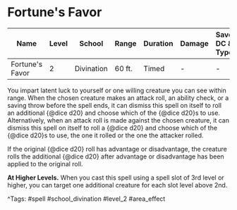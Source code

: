 # Fortune's Favor

| Name | Level | School | Range | Duration | Damage | Save DC & Type |
|------|-------|--------|-------|----------|--------|----------------|
| Fortune's Favor | 2 | Divination | 60 ft. | Timed | - | - |

You impart latent luck to yourself or one willing creature you can see within range. When the chosen creature makes an attack roll, an ability check, or a saving throw before the spell ends, it can dismiss this spell on itself to roll an additional {@dice d20} and choose which of the {@dice d20}s to use. Alternatively, when an attack roll is made against the chosen creature, it can dismiss this spell on itself to roll a {@dice d20} and choose which of the {@dice d20}s to use, the one it rolled or the one the attacker rolled.

If the original {@dice d20} roll has advantage or disadvantage, the creature rolls the additional {@dice d20} after advantage or disadvantage has been applied to the original roll.

**At Higher Levels.** When you cast this spell using a spell slot of 3rd level or higher, you can target one additional creature for each slot level above 2nd.

^Tags: #spell #school_divination #level_2 #area_effect
